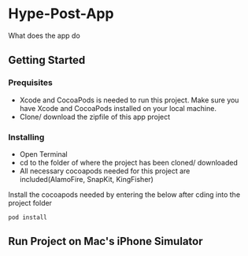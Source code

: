 # Hype-Post-App

What does the app do 

## Getting Started 

### Prequisites
* Xcode and CocoaPods is needed to run this project. Make sure you have Xcode and CocoaPods installed on your local machine.
* Clone/ download the zipfile of this app project

### Installing
* Open Terminal
* cd to the folder of where the project has been cloned/ downloaded
* All necessary cocoapods needed for this project are included(AlamoFire, SnapKit, KingFisher)

Install the cocoapods needed by entering the below after cding into the project folder
```
pod install
```

## Run Project on Mac's iPhone Simulator

